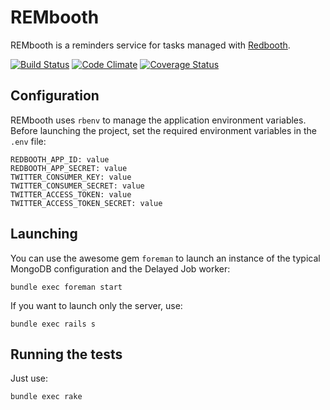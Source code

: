 # REMbooth

REMbooth is a reminders service for tasks managed with [Redbooth](https://redbooth.com).

[![Build Status](https://travis-ci.org/nosolopau/rembooth.svg?branch=master)](https://travis-ci.org/nosolopau/rembooth)
[![Code Climate](https://codeclimate.com/github/nosolopau/rembooth/badges/gpa.svg)](https://codeclimate.com/github/nosolopau/rembooth)
[![Coverage Status](https://coveralls.io/repos/nosolopau/rembooth/badge.svg?branch=master)](https://coveralls.io/r/nosolopau/rembooth?branch=master)

## Configuration

REMbooth uses `rbenv` to manage the application environment variables. Before launching the project, set the required environment variables in the `.env` file:

    REDBOOTH_APP_ID: value
    REDBOOTH_APP_SECRET: value
    TWITTER_CONSUMER_KEY: value
    TWITTER_CONSUMER_SECRET: value
    TWITTER_ACCESS_TOKEN: value
    TWITTER_ACCESS_TOKEN_SECRET: value

## Launching

You can use the awesome gem `foreman` to launch an instance of the typical MongoDB configuration and the Delayed Job worker:

    bundle exec foreman start

If you want to launch only the server, use:

    bundle exec rails s

## Running the tests

Just use:

    bundle exec rake

